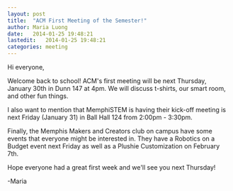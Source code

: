 ```yaml
---
layout: post
title:  "ACM First Meeting of the Semester!"
author: Maria Luong 
date:   2014-01-25 19:48:21 
lastedit:   2014-01-25 19:48:21 
categories: meeting
---
```


Hi everyone,

Welcome back to school! ACM's first meeting will be next Thursday,
January 30th in Dunn 147 at 4pm. We will discuss t-shirts, our smart
room, and other fun things.

I also want to mention that MemphiSTEM is having their kick-off meeting
is next Friday (January 31) in Ball Hall 124 from 2:00pm - 3:30pm.

Finally, the Memphis Makers and Creators club on campus have some events
that everyone might be interested in. They have a Robotics on a Budget
event next Friday as well as a Plushie Customization on February 7th.

Hope everyone had a great first week and we'll see you next Thursday!


-Maria
